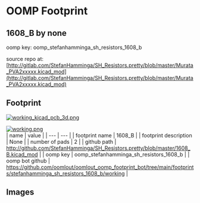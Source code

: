 # OOMP Footprint  
## 1608_B  by none  
  
oomp key: oomp_stefanhamminga_sh_resistors_1608_b  
  
source repo at: [http://gitlab.com/StefanHamminga/SH_Resistors.pretty/blob/master/Murata_PVA2xxxxx.kicad_mod](http://gitlab.com/StefanHamminga/SH_Resistors.pretty/blob/master/Murata_PVA2xxxxx.kicad_mod)  
## Footprint  
  
[![working_kicad_pcb_3d.png](working_kicad_pcb_3d_600.png)](working_kicad_pcb_3d.png)  
  
[![working.png](working_600.png)](working.png)  
| name | value | 
| --- | --- | 
| footprint name | 1608_B | 
| footprint description | None | 
| number of pads | 2 | 
| github path | http://github.com/StefanHamminga/SH_Resistors.pretty/blob/master/1608_B.kicad_mod | 
| oomp key | oomp_stefanhamminga_sh_resistors_1608_b | 
| oomp bot github | https://github.com/oomlout/oomlout_oomp_footprint_bot/tree/main/footprints/stefanhamminga_sh_resistors_1608_b/working | 
## Images  

